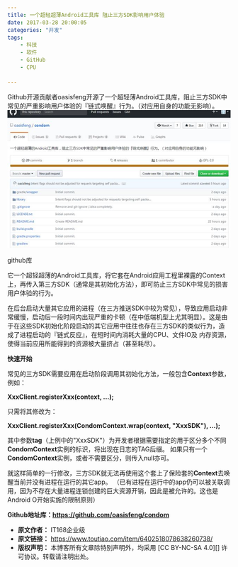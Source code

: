```yaml
---
title: 一个超轻超薄Android工具库 阻止三方SDK影响用户体验
date: 2017-03-28 20:00:05
categories: "开发"
tags:
	- 科技
	- 软件
	- GitHub
	- CPU

---
```


Github开源贡献者oasisfeng开源了一个超轻薄Android工具库，阻止三方SDK中常见的严重影响用户体验的『链式唤醒』行为。（对应用自身的功能无影响）。![一个超轻超薄Android工具库 阻止三方SDK影响用户体验][Android_ _SDK]

github库  


它一个超轻超薄的Android工具库，将它套在Android应用工程里裸露的Context上，再传入第三方SDK（通常是其初始化方法），即可防止三方SDK中常见的损害用户体验的行为。

在后台启动大量其它应用的进程（在三方推送SDK中较为常见），导致应用启动非常缓慢，启动后一段时间内出现严重的卡顿（在中低端机型上尤其明显）。这是由于在这些SDK初始化阶段启动的其它应用中往往也存在三方SDK的类似行为，造成了进程启动的『链式反应』，在短时间内消耗大量的CPU、文件IO及 内存资源，使得当前应用所能得到的资源被大量挤占（甚至耗尽）。

**快速开始**

常见的三方SDK需要应用在启动阶段调用其初始化方法，一般包含**Context**参数，例如：

**XxxClient.registerXxx(context, ...);**

只需将其修改为：

**XxxClient.registerXxx(CondomContext.wrap(context, "XxxSDK"), ...);**

其中参数**tag**（上例中的"XxxSDK"）为开发者根据需要指定的用于区分多个不同**CondomContext**实例的标识，将出现在日志的TAG后缀。 如果只有一个**CondomContext**实例，或者不需要区分，则传入null亦可。

就这样简单的一行修改，三方SDK就无法再使用这个套上了保险套的**Context**去唤醒当前并没有进程在运行的其它app。 （已有进程在运行中的app仍可以被关联调用，因为不存在大量进程连锁创建的巨大资源开销，因此是被允许的。这也是Android O开始实施的限制原则）

**Github地址库：https://github.com/oasisfeng/condom**


[Android_ _SDK]: static/resources/crawler/BRYR-7FZ2-YZRJ.jpg
 *  **原文作者：** IT168企业级
 *  **原文链接：** https://www.toutiao.com/item/6402518078638260738/
 *  **版权声明：** 本博客所有文章除特别声明外，均采用 [CC BY-NC-SA 4.0][] 许可协议。转载请注明出处。
